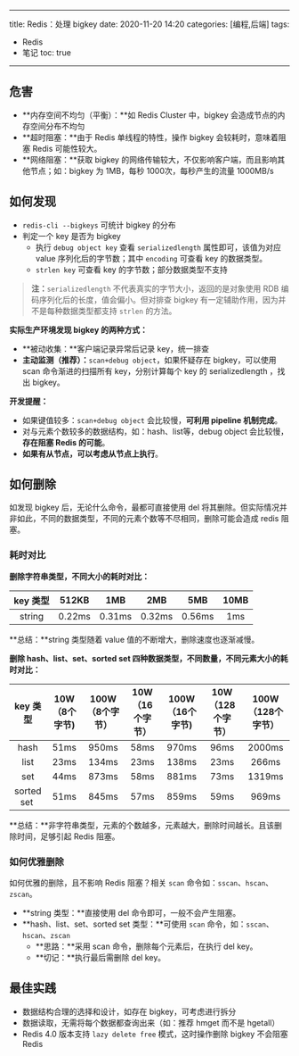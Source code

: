 ----
title: Redis：处理 bigkey
date: 2020-11-20 14:20
categories: [编程,后端]
tags:
- Redis
- 笔记
toc: true
----

## 危害

- **内存空间不均匀（平衡）：**如 Redis Cluster 中，bigkey 会造成节点的内存空间分布不均匀
- **超时阻塞：**由于 Redis 单线程的特性，操作 bigkey 会较耗时，意味着阻塞 Redis 可能性较大。
- **网络阻塞：**获取 bigkey 的网络传输较大，不仅影响客户端，而且影响其他节点；如：bigkey 为 1MB，每秒 1000次，每秒产生的流量 1000MB/s

<!-- more -->
## 如何发现


- `redis-cli --bigkeys` 可统计 bigkey 的分布
- 判定一个 key 是否为 bigkey
   - 执行 `debug object key` 查看 `serializedlength` 属性即可，该值为对应 value 序列化后的字节数；其中 `encoding` 可查看 key 的数据类型。
   - `strlen key` 可查看 key 的字节数；部分数据类型不支持

> **注：**`serializedlength` 不代表真实的字节大小，返回的是对象使用 RDB 编码序列化后的长度，值会偏小。但对排查 bigkey 有一定辅助作用，因为并不是每种数据类型都支持 `strlen` 的方法。

**实际生产环境发现 bigkey 的两种方式：**

- **被动收集：**客户端记录异常后记录 key，统一排查
- **主动监测（推荐）：**`scan+debug object`，如果怀疑存在 bigkey，可以使用 scan 命令渐进的扫描所有 key，分别计算每个 key 的 serializedlength ，找出 bigkey。

**开发提醒：**

- 如果键值较多：`scan+debug object` 会比较慢，**可利用 pipeline 机制完成**。
- 对与元素个数较多的数据结构，如：hash、list等，debug object 会比较慢，**存在阻塞 Redis 的可能**。
- **如果有从节点，可以考虑从节点上执行**。

## 如何删除

如发现 bigkey 后，无论什么命令，最都可直接使用 del 将其删除。但实际情况并非如此，不同的数据类型，不同的元素个数等不尽相同，删除可能会造成 redis 阻塞。

### 耗时对比


**删除字符串类型，不同大小的耗时对比：**

| **key 类型** | **512KB** | **1MB** | **2MB** | **5MB** | **10MB** |
| :---: | :---: | :---: | :---: | :---: | :---: |
| string | 0.22ms | 0.31ms | 0.32ms | 0.56ms | 1ms |

**总结：**string 类型随着 value 值的不断增大，删除速度也逐渐减慢。

**删除 hash、list、set、sorted set 四种数据类型，不同数量，不同元素大小的耗时对比：**

| **key 类型** | **10W （8个字节)** | **100W （8个字节）** | **10W （16个字节）** | **100W （16个字节)** | **10W （128个字节）** | **100W （128个字节）** |
| :---: | :---: | :---: | :---: | :---: | :---: | :---: |
| hash | 51ms | 950ms | 58ms | 970ms | 96ms | 2000ms |
| list | 23ms | 134ms | 23ms | 138ms | 23ms | 266ms |
| set | 44ms | 873ms | 58ms | 881ms | 73ms | 1319ms |
| sorted set  | 51ms | 845ms | 57ms | 859ms | 59ms | 969ms |

**总结：**非字符串类型，元素的个数越多，元素越大，删除时间越长。且该删除时间，足够引起 Redis 阻塞。

### 如何优雅删除

如何优雅的删除，且不影响 Redis 阻塞？相关 `scan` 命令如：`sscan`、`hscan`、`zscan`。

- **string 类型：**直接使用 del 命令即可，一般不会产生阻塞。
- **hash、list、set、sorted set 类型：**可使用 `scan` 命令，如：`sscan`、`hscan`、`zscan`
   - **思路：**采用 scan 命令，删除每个元素后，在执行 del key。
   - **切记：**执行最后需删除 del key。

## 最佳实践

- 数据结构合理的选择和设计，如存在 bigkey，可考虑进行拆分
- 数据读取，无需将每个数据都查询出来（如：推荐 hmget 而不是 hgetall）
- Redis 4.0 版本支持 `lazy delete free` 模式，这时操作删除 bigkey 不会阻塞 Redis 
